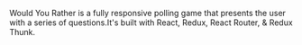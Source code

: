 
Would You Rather is a fully responsive polling game that presents the user with a series of questions.It's built with React, Redux, React Router, & Redux Thunk.
